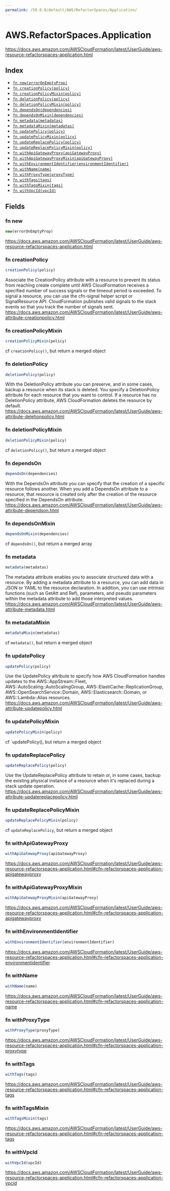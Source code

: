 ```yaml
---
permalink: /50.0.0/default/AWS/RefactorSpaces/Application/
---
```


# AWS.RefactorSpaces.Application

https://docs.aws.amazon.com/AWSCloudFormation/latest/UserGuide/aws-resource-refactorspaces-application.html

## Index

* [`fn new(errorOnEmptyProp)`](#fn-new)
* [`fn creationPolicy(policy)`](#fn-creationpolicy)
* [`fn creationPolicyMixin(policy)`](#fn-creationpolicymixin)
* [`fn deletionPolicy(policy)`](#fn-deletionpolicy)
* [`fn deletionPolicyMixin(policy)`](#fn-deletionpolicymixin)
* [`fn dependsOn(dependencies)`](#fn-dependson)
* [`fn dependsOnMixin(dependencies)`](#fn-dependsonmixin)
* [`fn metadata(metadatas)`](#fn-metadata)
* [`fn metadataMixin(metadatas)`](#fn-metadatamixin)
* [`fn updatePolicy(policy)`](#fn-updatepolicy)
* [`fn updatePolicyMixin(policy)`](#fn-updatepolicymixin)
* [`fn updateReplacePolicy(policy)`](#fn-updatereplacepolicy)
* [`fn updateReplacePolicyMixin(policy)`](#fn-updatereplacepolicymixin)
* [`fn withApiGatewayProxy(apiGatewayProxy)`](#fn-withapigatewayproxy)
* [`fn withApiGatewayProxyMixin(apiGatewayProxy)`](#fn-withapigatewayproxymixin)
* [`fn withEnvironmentIdentifier(environmentIdentifier)`](#fn-withenvironmentidentifier)
* [`fn withName(name)`](#fn-withname)
* [`fn withProxyType(proxyType)`](#fn-withproxytype)
* [`fn withTags(tags)`](#fn-withtags)
* [`fn withTagsMixin(tags)`](#fn-withtagsmixin)
* [`fn withVpcId(vpcId)`](#fn-withvpcid)

## Fields

### fn new

```ts
new(errorOnEmptyProp)
```

https://docs.aws.amazon.com/AWSCloudFormation/latest/UserGuide/aws-resource-refactorspaces-application.html

### fn creationPolicy

```ts
creationPolicy(policy)
```

Associate the CreationPolicy attribute with a resource to prevent its status from reaching create complete until AWS CloudFormation receives a specified number of success signals or the timeout period is exceeded. To signal a resource, you can use the cfn-signal helper script or SignalResource API. CloudFormation publishes valid signals to the stack events so that you track the number of signals sent. 
https://docs.aws.amazon.com/AWSCloudFormation/latest/UserGuide/aws-attribute-creationpolicy.html

### fn creationPolicyMixin

```ts
creationPolicyMixin(policy)
```

cf `creationPolicy()`, but return a merged object

### fn deletionPolicy

```ts
deletionPolicy(policy)
```

With the DeletionPolicy attribute you can preserve, and in some cases, backup a resource when its stack is deleted. You specify a DeletionPolicy attribute for each resource that you want to control. If a resource has no DeletionPolicy attribute, AWS CloudFormation deletes the resource by default. 
https://docs.aws.amazon.com/AWSCloudFormation/latest/UserGuide/aws-attribute-deletionpolicy.html

### fn deletionPolicyMixin

```ts
deletionPolicyMixin(policy)
```

cf `deletionPolicy()`, but return a merged object

### fn dependsOn

```ts
dependsOn(dependencies)
```

With the DependsOn attribute you can specify that the creation of a specific resource follows another. When you add a DependsOn attribute to a resource, that resource is created only after the creation of the resource specified in the DependsOn attribute. 
https://docs.aws.amazon.com/AWSCloudFormation/latest/UserGuide/aws-attribute-dependson.html

### fn dependsOnMixin

```ts
dependsOnMixin(dependencies)
```

cf `dependsOn()`, but return a merged array

### fn metadata

```ts
metadata(metadatas)
```

The metadata attribute enables you to associate structured data with a resource. By adding a metadata attribute to a resource, you can add data in JSON or YAML to the resource declaration. In addition, you can use intrinsic functions (such as GetAtt and Ref), parameters, and pseudo parameters within the metadata attribute to add those interpreted values. 
https://docs.aws.amazon.com/AWSCloudFormation/latest/UserGuide/aws-attribute-metadata.html

### fn metadataMixin

```ts
metadataMixin(metadatas)
```

cf `metadata()`, but return a merged object

### fn updatePolicy

```ts
updatePolicy(policy)
```

Use the UpdatePolicy attribute to specify how AWS CloudFormation handles updates to the AWS::AppStream::Fleet, AWS::AutoScaling::AutoScalingGroup, AWS::ElastiCache::ReplicationGroup, AWS::OpenSearchService::Domain, AWS::Elasticsearch::Domain, or AWS::Lambda::Alias resources. 
https://docs.aws.amazon.com/AWSCloudFormation/latest/UserGuide/aws-attribute-updatepolicy.html

### fn updatePolicyMixin

```ts
updatePolicyMixin(policy)
```

cf `updatePolicy(), but return a merged object

### fn updateReplacePolicy

```ts
updateReplacePolicy(policy)
```

Use the UpdateReplacePolicy attribute to retain or, in some cases, backup the existing physical instance of a resource when it's replaced during a stack update operation. 
https://docs.aws.amazon.com/AWSCloudFormation/latest/UserGuide/aws-attribute-updatereplacepolicy.html

### fn updateReplacePolicyMixin

```ts
updateReplacePolicyMixin(policy)
```

cf `updateReplacePolicy`, but return a merged object

### fn withApiGatewayProxy

```ts
withApiGatewayProxy(apiGatewayProxy)
```

https://docs.aws.amazon.com/AWSCloudFormation/latest/UserGuide/aws-resource-refactorspaces-application.html#cfn-refactorspaces-application-apigatewayproxy

### fn withApiGatewayProxyMixin

```ts
withApiGatewayProxyMixin(apiGatewayProxy)
```

https://docs.aws.amazon.com/AWSCloudFormation/latest/UserGuide/aws-resource-refactorspaces-application.html#cfn-refactorspaces-application-apigatewayproxy

### fn withEnvironmentIdentifier

```ts
withEnvironmentIdentifier(environmentIdentifier)
```

https://docs.aws.amazon.com/AWSCloudFormation/latest/UserGuide/aws-resource-refactorspaces-application.html#cfn-refactorspaces-application-environmentidentifier

### fn withName

```ts
withName(name)
```

https://docs.aws.amazon.com/AWSCloudFormation/latest/UserGuide/aws-resource-refactorspaces-application.html#cfn-refactorspaces-application-name

### fn withProxyType

```ts
withProxyType(proxyType)
```

https://docs.aws.amazon.com/AWSCloudFormation/latest/UserGuide/aws-resource-refactorspaces-application.html#cfn-refactorspaces-application-proxytype

### fn withTags

```ts
withTags(tags)
```

https://docs.aws.amazon.com/AWSCloudFormation/latest/UserGuide/aws-resource-refactorspaces-application.html#cfn-refactorspaces-application-tags

### fn withTagsMixin

```ts
withTagsMixin(tags)
```

https://docs.aws.amazon.com/AWSCloudFormation/latest/UserGuide/aws-resource-refactorspaces-application.html#cfn-refactorspaces-application-tags

### fn withVpcId

```ts
withVpcId(vpcId)
```

https://docs.aws.amazon.com/AWSCloudFormation/latest/UserGuide/aws-resource-refactorspaces-application.html#cfn-refactorspaces-application-vpcid